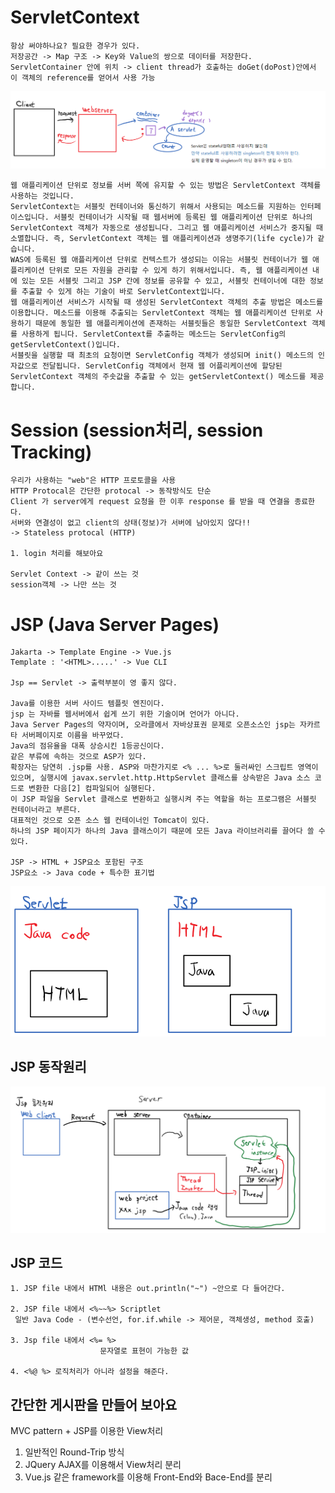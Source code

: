 # ServletContext
```
항상 써야하나요? 필요한 경우가 있다.
저장공간 -> Map 구조 -> Key와 Value의 쌍으로 데이터를 저장한다.
ServletContainer 안에 위치 -> client thread가 호출하는 doGet(doPost)안에서 이 객체의 reference를 얻어서 사용 가능
```
![](images/2023_02_09_수업정리.md/2023-02-09-10-08-43.png)
```
웹 애플리케이션 단위로 정보를 서버 쪽에 유지할 수 있는 방법은 ServletContext 객체를 사용하는 것입니다. 
ServletContext는 서블릿 컨테이너와 통신하기 위해서 사용되는 메소드를 지원하는 인터페이스입니다. 서블릿 컨테이너가 시작될 때 웹서버에 등록된 웹 애플리케이션 단위로 하나의 ServletContext 객체가 자동으로 생성됩니다. 그리고 웹 애플리케이션 서비스가 중지될 때 소멸합니다. 즉, ServletContext 객체는 웹 애플리케이션과 생명주기(life cycle)가 같습니다.
WAS에 등록된 웹 애플리케이션 단위로 컨텍스트가 생성되는 이유는 서블릿 컨테이너가 웹 애플리케이션 단위로 모든 자원을 관리할 수 있게 하기 위해서입니다. 즉, 웹 애플리케이션 내에 있는 모든 서블릿 그리고 JSP 간에 정보를 공유할 수 있고, 서블릿 컨테이너에 대한 정보를 추출할 수 있게 하는 기술이 바로 ServletContext입니다.
웹 애플리케이션 서비스가 시작될 때 생성된 ServletContext 객체의 추출 방법은 메소드를 이용합니다. 메소드를 이용해 추출되는 ServletContext 객체는 웹 애플리케이션 단위로 사용하기 때문에 동일한 웹 애플리케이션에 존재하는 서블릿들은 동일한 ServletContext 객체를 사용하게 됩니다. ServletContext를 추출하는 메소드는 ServletConfig의 getServletContext()입니다.
서블릿을 실행할 때 최초의 요청이면 ServletConfig 객체가 생성되며 init() 메소드의 인자값으로 전달됩니다. ServletConfig 객체에서 현재 웹 어플리케이션에 할당된 ServletContext 객체의 주솟값을 추출할 수 있는 getServletContext() 메소드를 제공합니다.
```
# Session (session처리, session Tracking)
```
우리가 사용하는 "web"은 HTTP 프로토콜을 사용
HTTP Protocal은 간단한 protocal -> 동작방식도 단순
Client 가 server에게 request 요청을 한 이후 response 를 받을 때 연결을 종료한다.
서버와 연결성이 없고 client의 상태(정보)가 서버에 남아있지 않다!!
-> Stateless protocal (HTTP)

1. login 처리를 해보아요

Servlet Context -> 같이 쓰는 것
session객체 -> 나만 쓰는 것
```
# JSP (Java Server Pages)
```
Jakarta -> Template Engine -> Vue.js
Template : '<HTML>.....' -> Vue CLI

Jsp == Servlet -> 출력부분이 영 좋지 않다.

Java를 이용한 서버 사이드 템플릿 엔진이다. 
jsp 는 자바를 웹서버에서 쉽게 쓰기 위한 기술이며 언어가 아니다. 
Java Server Pages의 약자이며, 오라클에서 자바상표권 문제로 오픈소스인 jsp는 자카르타 서버페이지로 이름을 바꾸었다. 
Java의 점유율을 대폭 상승시킨 1등공신이다. 
같은 부류에 속하는 것으로 ASP가 있다. 
확장자는 당연히 .jsp를 사용. ASP와 마찬가지로 <% ... %>로 둘러싸인 스크립트 영역이 있으며, 실행시에 javax.servlet.http.HttpServlet 클래스를 상속받은 Java 소스 코드로 변환한 다음[2] 컴파일되어 실행된다. 
이 JSP 파일을 Servlet 클래스로 변환하고 실행시켜 주는 역할을 하는 프로그램은 서블릿 컨테이너라고 부른다. 
대표적인 것으로 오픈 소스 웹 컨테이너인 Tomcat이 있다. 
하나의 JSP 페이지가 하나의 Java 클래스이기 때문에 모든 Java 라이브러리를 끌어다 쓸 수 있다.

JSP -> HTML + JSP요소 포함된 구조
JSP요소 -> Java code + 특수한 표기법
```
![](images/2023_02_09_수업정리.md/2023-02-09-15-04-01.png)

## JSP 동작원리
![](images/2023_02_09_수업정리.md/2023-02-09-14-23-27.png)

## JSP 코드
```
1. JSP file 내에서 HTMl 내용은 out.println("~") ~안으로 다 들어간다.

2. JSP file 내에서 <%~~%> Scriptlet
 일반 Java Code - (변수선언, for.if.while -> 제어문, 객체생성, method 호출)

3. Jsp file 내에서 <%= %> 
                    문자열로 표현이 가능한 값

4. <%@ %> 로직처리가 아니라 설정을 해준다.
```
## 간단한 게시판을 만들어 보아요
MVC pattern + JSP를 이용한 View처리
1. 일반적인 Round-Trip 방식
2. JQuery AJAX를 이용해서 View처리 분리
3. Vue.js 같은 framework를 이용해 Front-End와 Bace-End를 분리